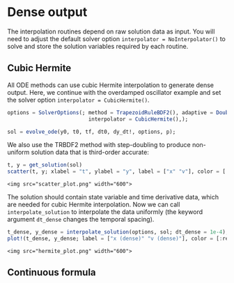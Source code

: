 
# Dense output

The interpolation routines depend on raw solution data as input. You will need to adjust the default solver option `interpolator = NoInterpolator()` to solve and store the solution variables required by each routine.

## Cubic Hermite

All ODE methods can use cubic Hermite interpolation to generate dense output. Here, we continue with the overdamped oscillator example and set the solver option `interpolator = CubicHermite()`.

```julia
options = SolverOptions(; method = TrapezoidRuleBDF2(), adaptive = Doubling(),
                          interpolator = CubicHermite(),);

sol = evolve_ode(y0, t0, tf, dt0, dy_dt!, options, p);
```

We also use the TRBDF2 method with step-doubling to produce non-uniform solution data that is third-order accurate:

```julia
t, y = get_solution(sol)
scatter(t, y; xlabel = "t", ylabel = "y", label = ["x" "v"], color = [:red :blue], ms = 3)
```

```@raw html
<img src="scatter_plot.png" width="600">
```

The solution should contain state variable and time derivative data, which are needed for cubic Hermite interpolation. Now we can call `interpolate_solution` to interpolate the data uniformly (the keyword argument `dt_dense` changes the temporal spacing).

```julia
t_dense, y_dense = interpolate_solution(options, sol; dt_dense = 1e-4);
plot!(t_dense, y_dense; label = ["x (dense)" "v (dense)"], color = [:red :blue])
```

```@raw html
<img src="hermite_plot.png" width="600">
```

## Continuous formula

